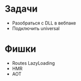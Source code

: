 # Задачи
- Разобраться с DLL в вебпаке
- Подключить universal


# Фишки
- Routes LazyLoading
- HMR
- AOT
